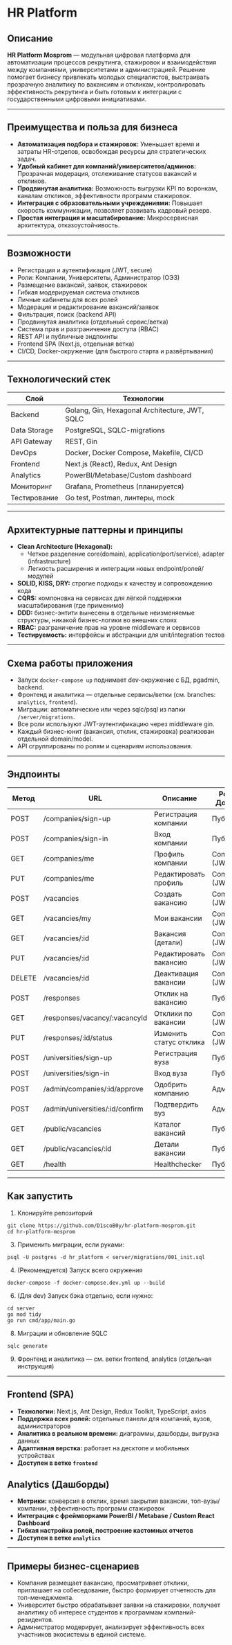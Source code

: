 # HR Platform

## Описание

**HR Platform Mosprom** — модульная цифровая платформа для автоматизации процессов рекрутинга, стажировок и взаимодействия между компаниями, университетами и администрацией. Решение помогает бизнесу привлекать молодых специалистов, выстраивать прозрачную аналитику по вакансиям и откликам, контролировать эффективность рекрутинга и быть готовым к интеграции с государственными цифровыми инициативами.

---

## Преимущества и польза для бизнеса

- **Автоматизация подбора и стажировок:** Уменьшает время и затраты HR-отделов, освобождая ресурсы для стратегических задач.
- **Удобный кабинет для компаний/университетов/админов:** Прозрачная модерация, отслеживание статусов вакансий и откликов.
- **Продвинутая аналитика:** Возможность выгрузки KPI по воронкам, каналам откликов, эффективности программ стажировок.
- **Интеграция с образовательными учреждениями:** Повышает скорость коммуникации, позволяет развивать кадровый резерв.
- **Простая интеграция и масштабирование:** Микросервисная архитектура, отказоустойчивость.

---

## Возможности

- Регистрация и аутентификация (JWT, secure)
- Роли: Компании, Университеты, Администратор (ОЭЗ)
- Размещение вакансий, заявок, стажировок
- Гибкая модерируемая система откликов
- Личные кабинеты для всех ролей
- Модерация и редактирование вакансий/заявок
- Фильтрация, поиск (backend API)
- Продвинутая аналитика (отдельный сервис/ветка)
- Система прав и разграничение доступа (RBAC)
- REST API и публичные эндпоинты
- Frontend SPA (Next.js, отдельная ветка)
- CI/CD, Docker-окружение (для быстрого старта и развёртывания)

---

## Технологический стек

| Слой         | Технологии                                |
|--------------|-------------------------------------------|
| Backend      | Golang, Gin, Hexagonal Architecture, JWT, SQLC|
| Data Storage | PostgreSQL, SQLC-migrations                |
| API Gateway  | REST, Gin                                 |
| DevOps       | Docker, Docker Compose, Makefile, CI/CD   |
| Frontend     | Next.js (React), Redux, Ant Design        |
| Analytics    | PowerBI/Metabase/Custom dashboard         |
| Мониторинг   | Grafana, Prometheus (планируется)         |
| Тестирование | Go test, Postman, линтеры, mock           |

---

## Архитектурные паттерны и принципы

- **Clean Architecture (Hexagonal):**
    - Четкое разделение core(domain), application(port/service), adapter (infrastructure)
    - Легкость расширения и интеграции новых endpoint/ролей/модулей
- **SOLID, KISS, DRY:** строгие подходы к качеству и сопровождению кода
- **CQRS:** компоновка на сервисах для лёгкой поддержки масштабирования (где применимо)
- **DDD:** бизнес-энтити вынесены в отдельные неизменяемые структуры, никакой бизнес-логики во внешних слоях
- **RBAC:** разграничение прав на уровне middleware и сервисов
- **Тестируемость:** интерфейсы и абстракции для unit/integration тестов

---

## Схема работы приложения

- Запуск `docker-compose up` поднимает dev-окружение с БД, pgadmin, backend.
- Фронтенд и аналитика — отдельные сервисы/ветки (см. branches: `analytics`, `frontend`).
- Миграции: автоматические или через sqlc/psql из папки `/server/migrations`.
- Все роли используют JWT-аутентификацию через middleware gin.
- Каждый бизнес-юнит (вакансия, отклик, стажировка) реализован отдельной domain/model.
- API сгруппированы по ролям и сценариям использования.

---

## Эндпоинты

| Метод | URL                                 | Описание                | Роль/Доступ           |
|-------|-------------------------------------|-------------------------|-----------------------|
| POST  | /companies/sign-up                  | Регистрация компании    | Публично              |
| POST  | /companies/sign-in                  | Вход компании           | Публично              |
| GET   | /companies/me                       | Профиль компании        | Company (JWT)         |
| PUT   | /companies/me                       | Редактировать профиль   | Company (JWT)         |
| POST  | /vacancies                          | Создать вакансию        | Company (JWT)         |
| GET   | /vacancies/my                       | Мои вакансии            | Company (JWT)         |
| GET   | /vacancies/:id                      | Вакансия (детали)       | Company (JWT)         |
| PUT   | /vacancies/:id                      | Редактировать вакансию  | Company (JWT)         |
| DELETE| /vacancies/:id                      | Деактивация вакансии    | Company (JWT)         |
| POST  | /responses                          | Отклик на вакансию      | Публично              |
| GET   | /responses/vacancy/:vacancyId       | Отклики по вакансии     | Company (JWT)         |
| PUT   | /responses/:id/status               | Изменить статус отклика | Company (JWT)         |
| POST  | /universities/sign-up               | Регистрация вуза        | Публично              |
| POST  | /universities/sign-in               | Вход вуза               | Публично              |
| POST  | /admin/companies/:id/approve        | Одобрить компанию       | Админ                 |
| POST  | /admin/universities/:id/confirm     | Подтвердить вуз         | Админ                 |
| GET   | /public/vacancies                   | Каталог вакансий        | Публично              |
| GET   | /public/vacancies/:id               | Детали вакансии         | Публично              |
| GET   | /health                             | Healthchecker           | Публично              |

---

## Как запустить

1. Клонируйте репозиторий
```  
git clone https://github.com/D1scoB0y/hr-platform-mosprom.git
cd hr-platform-mosprom
```

3. Применить миграции, если руками:
```
psql -U postgres -d hr_platform < server/migrations/001_init.sql
```

4. (Рекомендуется) Запуск всего окружения
```
docker-compose -f docker-compose.dev.yml up --build
```

6. (Для dev) Запуск бэка отдельно, если нужно:
```
cd server
go mod tidy
go run cmd/app/main.go
```

8. Миграции и обновление SQLC
```
sqlc generate
```

9. Фронтенд и аналитика — см. ветки frontend, analytics (отдельная инструкция)
   
---

## Frontend (SPA)

- **Технологии:** Next.js, Ant Design, Redux Toolkit, TypeScript, axios
- **Поддержка всех ролей:** отдельные панели для компаний, вузов, администраторов
- **Аналитика в реальном времени:** диаграммы, дашборды, выгрузка данных
- **Адаптивная верстка:** работает на десктопе и мобильных устройствах
- **Доступен в ветке `frontend`**

## Analytics (Дашборды)

- **Метрики:** конверсия в отклик, время закрытия вакансии, топ-вузы/компании, эффективность программ стажировок
- **Интеграция с фреймворками PowerBI / Metabase / Custom React Dashboard**
- **Гибкая настройка ролей, построение кастомных отчетов**
- **Доступен в ветке `analytics`**

---

## Примеры бизнес-сценариев

- Компания размещает вакансию, просматривает отклики, приглашает на собеседование, быстро формирует отчетность для топ-менеджмента.
- Университет быстро обрабатывает заявки на стажировки, получает аналитику об интересе студентов к программам компаний-резидентов.
- Администратор модерирует, анализирует эффективность всех участников экосистемы в единой системе.
